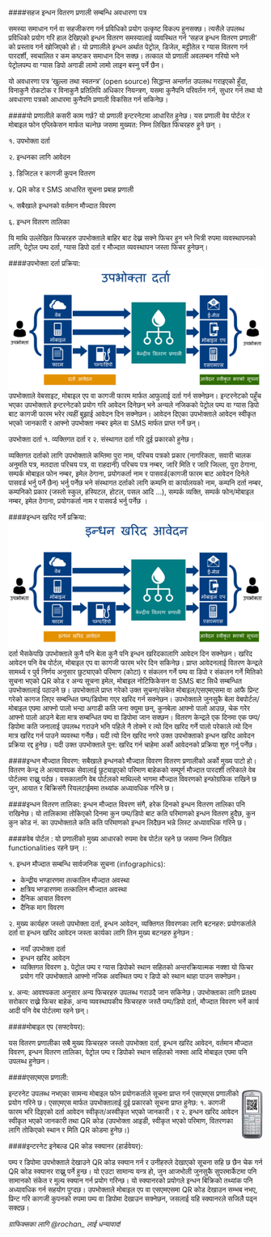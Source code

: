 ####सहज इन्धन वितरण प्रणाली सम्बन्धि अवधारणा पत्र 

समस्या समाधान गर्न वा सहजीकरण गर्न प्रविधिको प्रयोग उत्कृष्ट विकल्प हुनसक्छ। त्यसैले उपलब्ध प्रविधिको प्रयोग गरि हाल देखिएको इन्धन वितरण समस्यालाई व्यवस्थित गर्न ‘सहज इन्धन वितरण प्रणाली’ को प्रस्ताव गर्न खोजिएको हो। यो प्रणालीले इन्धन अर्थात पेट्रोल, डिजेल, मट्टीतेल र ग्यास वितरण गर्न पारदर्शी, स्वचालित र कम कष्टकर समाधान दिन सक्छ। तत्काल यो प्रणाली अवलम्बन गरियो भने पेट्रोलपम्प वा ग्यास डिपो अगाडी लामो लामो लाइन बस्नु पर्ने छैन।

यो अवधारणा पत्र ‘खुल्ला तथा स्वतन्त्र’ (open source) सिद्धान्त अन्तर्गत उपलब्ध गराइएको हुँदा, विनाकुनै रोकटोक र विनाकुनै प्रतिलिपि अधिकार नियन्त्रण, यसमा कुनैपनि परिवर्तन गर्न, सुधार गर्न तथा यो अवधारणा पत्रको आधारमा कुनैपनि प्रणाली विकसित गर्न सकिनेछ। 

####यो प्रणालीले कसरी काम गर्छ?
यो प्रणाली इन्टरनेटमा आधारित हुनेछ। यस प्रणाली वेव पोर्टल र मोबाइल फोन एप्लिकेसन मार्फत चल्नेछ जसमा मुख्यत: निम्न लिखित फिचरहरु हुने छन् ।

१. उपभोक्ता दर्ता

२. इन्धनका लागि आवेदन

३. डिजिटल र कागजी कुपन वितरण

४. QR कोड र SMS आधारित सूचना प्रबाह प्रणाली

५. सबैखाले इन्धनको वर्तमान मौज्दात विवरण 

६. इन्धन वितरण तालिका

यि माथि उल्लेखित फिचरहरु उपभोक्ताले बाहिर बाट देख्न सक्ने फिचर हुन भने भित्री रुपमा व्यवस्थापनको लागि, पेट्रोल पम्प दर्ता, ग्यास डिपो दर्ता र मौज्दात व्यवस्थापन जस्ता फिचर हुनेछन्।

####उपभोक्ता दर्ता प्रक्रिया:
![दर्ता प्रक्रिया](https://github.com/himalikiran/A-Concept-Document-for-Fuel-Distribution-System/blob/gh-pages/images/Registration-NP.png)
उपभोक्ताले वेबसाइट, मोबाइल एप वा कागजी फारम मार्फत आफुलाई दर्ता गर्न सक्नेछन। इन्टरनेटको पहुँच भएका उपभोक्ताले इन्टरनेटको प्रयोग गरि आवेदन दिनेछन् भने अन्यले नजिकको पेट्रोल पम्प वा ग्यास डिपो बाट कागजी फारम भरेर त्यहीं बुझाई आवेदन दिन सक्नेछन। आवेदन दिएका उपभोक्ताले आवेदन स्वीकृत भएको जानकारी र आफ्नो उपभोक्ता नम्बर इमेल वा SMS मार्फत प्राप्त गर्ने छन्।

उपभोक्ता दर्ता १. व्यक्तिगत दर्ता र २. संस्थागत दर्ता गरि दुई प्रकारको हुनेछ। 

व्यक्तिगत दर्ताको लागि उपभोक्ताले कम्तिमा पुरा नाम, परिचय पत्रको प्रकार (नागरिकता, सवारी चालक अनुमति पत्र, मतदाता परिचय पत्र, वा राहदानी) परिचय पत्र नम्बर, जारि मिति र जारि जिल्ला, पुरा ठेगाना, सम्पर्क मोबाइल फोन नम्बर, इमेल ठेगाना, प्रयोगकर्ता नाम र पासवर्ड(कागजी फारम बाट आवेदन दिनेले पासवर्ड भर्नु पर्ने छैन) भर्नु पर्नेछ भने संस्थागत दर्ताको लागि कम्पनि वा कार्यालयको नाम, कम्पनि दर्ता नम्बर, कम्पनिको प्रकार (जस्तो स्कुल, हस्पिटल, होटल, पसल आदि …), सम्पर्क व्यक्ति, सम्पर्क फोन/मोबाइल नम्बर, इमेल ठेगाना, प्रयोगकर्ता नाम र पासवर्ड भर्नु पर्नेछ ।

####इन्धन खरिद गर्ने प्रक्रिया:
![खरिद प्रक्रिया](https://github.com/himalikiran/A-Concept-Document-for-Fuel-Distribution-System/blob/gh-pages/images/Purchase-NP.png)
दर्ता भैसकेपछि उपभोक्ताले कुनै पनि बेला कुनै पनि इन्धन खरिदकालागि आवेदन दिन सक्नेछन। खरिद आवेदन पनि वेब पोर्टल, मोबाइल एप वा कागजी फारम भरेर दिन सकिनेछ। प्राप्त आवेदनलाई वितरण केन्द्रले सामर्थ्य र पुर्व निर्णय अनुसार छुट्याएको परिमाण (कोटा) र संकलन गर्ने पम्प वा डिपो र संकलन गर्ने मितिको सुचना भएको QR कोड र अन्य सूचना इमेल, मोबाइल नोटिफिकेसन वा SMS बाट सिधै सम्बन्धित उपभोक्तालाई पठाउने छ। उपभोक्ताले प्राप्त गरेको उक्त सुचना/संकेत मोबाइल/एसएमएसमा वा आफै प्रिन्ट गरेको कागज लिएर सम्बन्धित पम्प/डिपोमा गएर खरिद गर्न सक्नेछन।
उपभोक्ताले जुनसुकै बेला वेबपोर्टल/मोबाइल एपमा आफ्नो पालो भन्दा अगाडी कति जना क्युमा छन्, कुनबेला आफ्नो पालो आउछ, चेक गरेर आफ्नो पालो आउने बेला मात्र सम्बन्धित पम्प वा डिपोमा जान सक्छन।
वितरण केन्द्रले एक दिनमा एक पम्प/डिपोमा कति जनालाई उपलब्ध गराउने भनि पहिले नै तोक्ने र त्यो दिन खरिद गर्ने पालो परेकाले त्यो दिन मात्र खरिद गर्न पाउने व्यवस्था गर्नेछ। यदी त्यो दिन खरिद नगरे उक्त उपभोक्ताको इन्धन खरिद आवेदन प्रक्रिया रद्द हुनेछ। यदी उक्त उपभोक्ताले पुन: खरिद गर्न चाहेमा अर्को आवेदनको प्रक्रिया शुरु गर्नु पर्नेछ।

####इन्धन मौज्दात विवरण:
सबैखाले इन्धनको मौज्दात विवरण वितरण प्रणालीको अर्को मुख्य पाटो हो। वितरण केन्द्र ले अत्यावश्यक सेवालाई छुट्याइएको परिमाण बाहेकको सम्पूर्ण मौज्दात पारदर्शी तरिकाले वेब पोर्टलमा राख्नु पर्दछ। यसकालागि वेब पोर्टलको माथिल्लो भागमा मौज्दात विवरणको इन्फोग्रफिक राखिने छ जुन, आयात र बिक्रिसंगै रियलटाईममा तथ्यांक अध्यावधिक गरिने छ।

####इन्धन वितरण तालिका:
इन्धन मौज्दात विवरण संगै, हरेक दिनको इन्धन वितरण तालिका पनि राखिनेछ। यो तालिकामा तोकिएको दिनमा कुन पम्प/डिपो बाट कति परिमाणको इन्धन वितरण हुदैछ, कुन कुन कोड नं. का उपभोक्ताले कति कति परिमाणको इन्धन लिदैछन भन्ने लिस्ट अध्यावधिक गरिने छ।

####वेब पोर्टल :
यो प्रणालीको मुख्य आधारको रुपमा वेब पोर्टल रहने छ जसमा निम्न लिखित functionalities  रहने  छन् ।:

१. इन्धन मौज्दात सम्बन्धि सार्वजनिक सुचना (infographics):
* केन्द्रीय भण्डारणमा तत्कालिन मौज्दात अवस्था
* क्षत्रिय भण्डारणमा तत्कालिन मौज्दात अवस्था
* दैनिक आयात विवरण
* दैनिक माग विवरण

२. मुख्य कार्यहरु जस्तो उपभोक्ता दर्ता, इन्धन आवेदन, व्यक्तिगत विवरणका लागि बटनहरु:
प्रयोगकर्ताले दर्ता वा इन्धन खरिद आवेदन जस्ता कार्यका लागि तिन मुख्य बटनहरु हुनेछन :
* नयाँ उपभोक्ता दर्ता
* इन्धन खरिद आवेदन
* व्यक्तिगत विवरण
३. पेट्रोल पम्प र ग्यास डिपोको स्थान सहितको अन्तरक्रियात्मक नक्शा
यो फिचर प्रयोग गरि उपभोक्ताले आफ्नो नजिक अवस्थित पम्प र डिपो को स्थान थाहा पाउन सक्नेछन।

४. अन्य:
आवश्यकता अनुसार अन्य फिचरहरु उपलब्ध गराउदै जान सकिनेछ। उपभोक्ताका लागि प्रतक्ष्य सरोकार राख्ने फिचर बाहेक, अन्य व्यवस्थापकीय फिचरहरु जस्तै पम्प/डिपो दर्ता, मौज्दात विवरण भर्ने कार्य आदी पनि वेब पोर्टलमा रहने छन्।

####मोबाइल एप (सफ्टवेयर):

यस वितरण प्रणालीका सबै मुख्य फिचरहरु जस्तो उपभोक्ता दर्ता, इन्धन खरिद आवेदन, वर्तमान मौज्दात विवरण, इन्धन वितरण तालिका, पेट्रोल पम्प र डिपोको स्थान सहितको नक्सा आदि मोबाइल एपमा पनि उपलब्ध हुनेछन।

####एसएमएस प्रणाली:

<img style="float: right;" src="https://github.com/himalikiran/A-Concept-Document-for-Fuel-Distribution-System/blob/gh-pages/images/mobile.png" height="100">इन्टरनेट उपलब्ध नभएका सामन्य मोबाइल फोन प्रयोगकर्ताले सूचना प्राप्त गर्न एसएमएस प्रणालीको प्रयोग गरिने छ। एसएमएस मार्फत उपभोक्तालाई दुई प्रकारको सूचना प्राप्त हुनेछ: १. कागजी फारम भरि दिइएको दर्ता आवेदन स्वीकृत/अस्वीकृत भएको जानकारी। र २. इन्धन खरिद आवेदन स्वीकृत भएको जानकारी तथा QR कोड (उपभोक्ता आइडी, स्वीकृत भएको परिमाण, वितरणका लागि तोकिएको स्थान र मिति QR कोडमा हुनेछ।)

####इन्टरनेट इनेबल्ड QR कोड स्क्यानर (हार्डवेयर):

पम्प र डिपोमा उपभोक्ताले देखाउने QR कोड स्क्यान गर्न र उनीहरुले देखाएको सूचना सहि छ छैन चेक गर्न QR कोड स्क्यानर राख्नु पर्ने हुन्छ। यो एउटा सामान्य यन्त्र हो, जुन आजभोली जुनसुकै सुपरमार्केटमा पनि सामानको संकेत र मुल्य स्क्यान गर्न प्रयोग गरिन्छ। यो स्क्यानरको प्रयोगले इन्धन बिक्रिको तथ्यांक पनि अध्यावधिक गर्न सहयोग पुग्दछ।
उपभोक्ताले मोबाइल एप वा एसएमएसमा QR कोड देखाउन सम्भब नभए, प्रिन्ट गरि कागजी कुपनको रुपमा पम्प वा डिपोमा देखाउन सक्नेछन, जसलाई यहि स्क्यानरले सजिलै पढ्न सक्दछ।

*ग्राफिक्सका लागि @rochan_ लाई धन्यावाद!*

